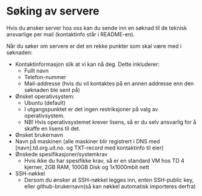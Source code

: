# Søking av servere 

Hvis du ønsker server hos oss kan du sende inn en søknad til de teknisk ansvarlige per mail (kontaktinfo står i README-en).

Når du søker om servere er det en rekke punkter som skal være med i søknaden:
* Kontaktinformasjon slik at vi kan nå deg. Dette inkluderer: 
  * Fullt navn
  * Telefon-nummer 
  * Mail-addresse (hvis du vil kontaktes på en annen addresse enn den søknaden ble sent på)
* Ønsket operativsystem:
  * Ubuntu (default)
  * I utgangspunktet er det ingen restriksjoner på valg av operativsystem.
  * NB! Hvis operativsystemet krever lisens, så er du selv ansvarlig for å skaffe en lisens til det.
* Ønsket brukernavn
* Navn på maskinen (alle maskiner blir registrert i DNS med [navn].td.org.uit.no. og TXT-record med kontaktinfo til eier)
* Ønskede spesifikasjoner/systemkrav
  * Hvis ikke du har spesifikke krav, så er en standard VM hos TD 4 kjerner, 2GB RAM, 100GB Disk og 1x1000mbit nett
* SSH-nøkkel 
  * Dersom du ønsker at SSH-nøkkel legges inn, enten  SSH-public key, eller github-brukernavn(så kan nøkkel automatisk importeres derfra)

         
